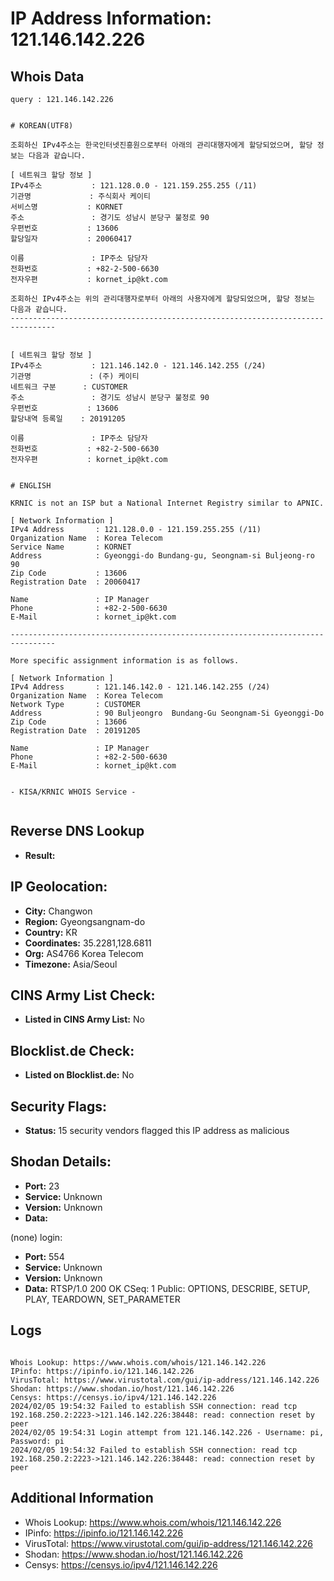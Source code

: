 # IP Address Information: 121.146.142.226

## Whois Data
```
query : 121.146.142.226


# KOREAN(UTF8)

조회하신 IPv4주소는 한국인터넷진흥원으로부터 아래의 관리대행자에게 할당되었으며, 할당 정보는 다음과 같습니다.

[ 네트워크 할당 정보 ]
IPv4주소           : 121.128.0.0 - 121.159.255.255 (/11)
기관명             : 주식회사 케이티
서비스명           : KORNET
주소               : 경기도 성남시 분당구 불정로 90
우편번호           : 13606
할당일자           : 20060417

이름               : IP주소 담당자
전화번호           : +82-2-500-6630
전자우편           : kornet_ip@kt.com

조회하신 IPv4주소는 위의 관리대행자로부터 아래의 사용자에게 할당되었으며, 할당 정보는 다음과 같습니다.
--------------------------------------------------------------------------------


[ 네트워크 할당 정보 ]
IPv4주소           : 121.146.142.0 - 121.146.142.255 (/24)
기관명             : (주) 케이티
네트워크 구분      : CUSTOMER
주소               : 경기도 성남시 분당구 불정로 90
우편번호           : 13606
할당내역 등록일    : 20191205

이름               : IP주소 담당자
전화번호           : +82-2-500-6630
전자우편           : kornet_ip@kt.com


# ENGLISH

KRNIC is not an ISP but a National Internet Registry similar to APNIC.

[ Network Information ]
IPv4 Address       : 121.128.0.0 - 121.159.255.255 (/11)
Organization Name  : Korea Telecom
Service Name       : KORNET
Address            : Gyeonggi-do Bundang-gu, Seongnam-si Buljeong-ro 90
Zip Code           : 13606
Registration Date  : 20060417

Name               : IP Manager
Phone              : +82-2-500-6630
E-Mail             : kornet_ip@kt.com

--------------------------------------------------------------------------------

More specific assignment information is as follows.

[ Network Information ]
IPv4 Address       : 121.146.142.0 - 121.146.142.255 (/24)
Organization Name  : Korea Telecom
Network Type       : CUSTOMER
Address            : 90 Buljeongro  Bundang-Gu Seongnam-Si Gyeonggi-Do
Zip Code           : 13606
Registration Date  : 20191205

Name               : IP Manager
Phone              : +82-2-500-6630
E-Mail             : kornet_ip@kt.com


- KISA/KRNIC WHOIS Service -


```
## Reverse DNS Lookup
- **Result:** 

## IP Geolocation:
- **City:** Changwon
- **Region:** Gyeongsangnam-do
- **Country:** KR
- **Coordinates:** 35.2281,128.6811
- **Org:** AS4766 Korea Telecom
- **Timezone:** Asia/Seoul

## CINS Army List Check:
- **Listed in CINS Army List:** 
No

## Blocklist.de Check:
- **Listed on Blocklist.de:** 
No

## Security Flags:
- **Status:** 15 security vendors flagged this IP address as malicious

## Shodan Details:
- **Port:** 23
- **Service:** Unknown
- **Version:** Unknown
- **Data:** 
(none) login: 

- **Port:** 554
- **Service:** Unknown
- **Version:** Unknown
- **Data:** RTSP/1.0 200 OK
CSeq: 1
Public: OPTIONS, DESCRIBE, SETUP, PLAY, TEARDOWN, SET_PARAMETER



## Logs
```

Whois Lookup: https://www.whois.com/whois/121.146.142.226
IPinfo: https://ipinfo.io/121.146.142.226
VirusTotal: https://www.virustotal.com/gui/ip-address/121.146.142.226
Shodan: https://www.shodan.io/host/121.146.142.226
Censys: https://censys.io/ipv4/121.146.142.226
2024/02/05 19:54:32 Failed to establish SSH connection: read tcp 192.168.250.2:2223->121.146.142.226:38448: read: connection reset by peer
2024/02/05 19:54:31 Login attempt from 121.146.142.226 - Username: pi, Password: pi
2024/02/05 19:54:32 Failed to establish SSH connection: read tcp 192.168.250.2:2223->121.146.142.226:38448: read: connection reset by peer

```
## Additional Information
- Whois Lookup: https://www.whois.com/whois/121.146.142.226
- IPinfo: https://ipinfo.io/121.146.142.226
- VirusTotal: https://www.virustotal.com/gui/ip-address/121.146.142.226
- Shodan: https://www.shodan.io/host/121.146.142.226
- Censys: https://censys.io/ipv4/121.146.142.226

